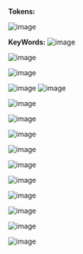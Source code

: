 **Tokens:**

![image](https://github.com/arjunedify/digital-1/assets/130965749/28ec0b30-d784-4b12-a9d6-7433a8c4dd71)

**KeyWords:**
![image](https://github.com/arjunedify/digital-1/assets/130965749/508a9a59-5459-45e7-9e44-ea32019d773a)

![image](https://github.com/arjunedify/digital-1/assets/130965749/34ddd747-3d81-4997-9adb-295ff0696901)

![image](https://github.com/arjunedify/digital-1/assets/130965749/75773455-c04d-48b4-96ea-91828e26d250)

![image](https://github.com/arjunedify/digital-1/assets/130965749/c9fa6a4a-7b2c-44a1-b02f-51f16ab796bd)
![image](https://github.com/arjunedify/digital-1/assets/130965749/794bc148-e639-4023-bd26-b54cab7343c6)

![image](https://github.com/arjunedify/digital-1/assets/130965749/fd6d7256-36ed-43f5-a3b2-314234631a07)

![image](https://github.com/arjunedify/digital-1/assets/130965749/60f33073-f85e-4597-a3a7-ab3591e685f9)

![image](https://github.com/arjunedify/digital-1/assets/130965749/14e0f3b7-0e7b-4066-b764-e2e7ea13478a)

![image](https://github.com/arjunedify/digital-1/assets/130965749/599e4cb5-4229-422d-bbdc-57f46158e501)

![image](https://github.com/arjunedify/digital-1/assets/130965749/de262f65-0d8a-40f4-892d-8abfceb97b55)

![image](https://github.com/arjunedify/digital-1/assets/130965749/3b1f598e-697f-41ba-8742-1c4fd52515ed)

![image](https://github.com/arjunedify/digital-1/assets/130965749/126d7b21-8702-47d2-98a5-727f6f6a8cc5)

![image](https://github.com/arjunedify/digital-1/assets/130965749/e3b30264-d497-40b0-b5ce-a9df73882cc7)

![image](https://github.com/arjunedify/digital-1/assets/130965749/b7349fc6-221c-44cb-925a-2db25454e6e8)

![image](https://github.com/arjunedify/digital-1/assets/130965749/812550ec-67f1-4c05-9dab-0e4db5ef710a)
